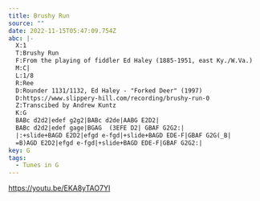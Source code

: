 ```yaml
---
title: Brushy Run
source: ""
date: 2022-11-15T05:47:09.754Z
abc: |-
  X:1
  T:Brushy Run 
  F:From the playing of fiddler Ed Haley (1885-1951, east Ky./W.Va.)
  M:C|
  L:1/8
  R:Ree
  D:Rounder 1131/1132, Ed Haley - "Forked Deer" (1997)
  D:https://www.slippery-hill.com/recording/brushy-run-0
  Z:Transcibed by Andrew Kuntz
  K:G
  BABc d2d2|edef g2g2|BABc d2de|AABG E2D2|
  BABc d2d2|edef gage|BGAG  (3EFE D2| GBAF G2G2:|
  |:+slide+BAGD E2D2|efgd e-fgd|+slide+BAGD EDE-F|GBAF G2G(_B|
  =B)AGD E2D2|efgd e-fgd|+slide+BAGD EDE-F|GBAF G2G2:|
key: G
tags:
  - Tunes in G
---
```

https://youtu.be/EKA8yTAO7YI